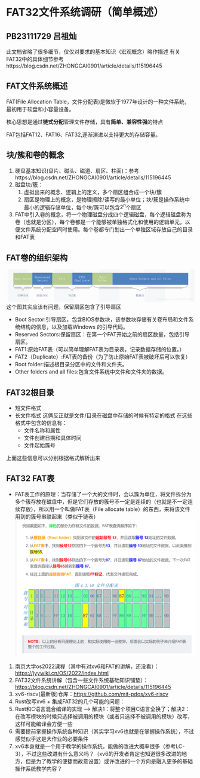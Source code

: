 # FAT32文件系统调研（简单概述）
## PB23111729 吕祖灿

此文档省略了很多细节，仅仅对要求的基本知识（宏观概念）略作描述
有关FAT32中的具体细节参考https://blog.csdn.net/ZHONGCAI0901/article/details/115196445

## FAT文件系统概述
FAT(File Allocation Table，文件分配表)是微软于1977年设计的一种文件系统，最初用于软盘和小容量设备。

核心思想是通过**链式分配**管理文件存储，具有**简单、兼容性强**的特点

FAT包括FAT12、FAT16、FAT32,逐渐演进以支持更大的存储容量。

## 块/簇和卷的概念
1. 硬盘基本知识(盘片、磁头、磁道、扇区、柱面)：参考https://blog.csdn.net/ZHONGCAI0901/article/details/115196445
2. 磁盘块/簇：
   1. 虚拟出来的概念、逻辑上的定义，多个扇区组合成一个块/簇
   2. 扇区是物理上的概念，是物理擦除/读写的最小单位；块/簇是操作系统中最小的逻辑存储单位，每个块/簇可以包含$2^n$个扇区
3. FAT中引入卷的概念，将一个物理磁盘分成四个逻辑磁盘，每个逻辑磁盘称为卷（也就是分区），每个卷都是一个能够被单独格式化和使用的逻辑单元，以便文件系统分配空间时使用。每个卷都专门划出一个单独区域存放自己的目录和FAT表

## FAT卷的组织架构
![alt text](image.png)
这个图其实应该有问题，保留扇区包含了引导扇区
+ Boot Sector:引导扇区，包含BIOS参数块，该参数块存储有关卷布局和文件系统结构的信息，以及加载Windows 的引导代码。
+ Reserved Sectors:保留扇区：在第一个FAT开始之前的扇区数量，包括引导扇区。
+ FAT1:原始FAT表（可以简单理解FAT表为目录表，记录数据存储的位置。）
+ FAT2（Duplicate）:FAT表的备份（为了防止原始FAT表被破坏后可以恢复）
+ Root folder:描述根目录分区中的文件和文件夹。
+ Other folders and all files:包含文件系统中文件和文件夹的数据。

## FAT32根目录
+ 短文件格式
+ 长文件格式
这俩反正就是文件/目录在磁盘中存储的时候有特定的格式
在这些格式中包含的信息有：
  + 文件名称和属性
  + 文件创建日期和具体时间
  + 文件起始簇号

上面这些信息可以分别根据格式解析出来

## FAT32 FAT表
+ FAT表工作的原理：当存储了一个大的文件时，会以簇为单位，将文件拆分为多个簇存放在磁盘中，但是它们存放的簇号不一定是连续的（也就是不一定连续存放），所以用一个叫做FAT表（File allocate table）的东西，来将该文件用到的簇号串联起来（类似于链表）
![alt text](image-1.png)

1. 南京大学os2022课程（其中有对xv6和FAT的讲解，还没看）：https://jyywiki.cn/OS/2022/index.html
2. FAT32文件系统讲解（包含一些文件系统基础知识铺垫）：https://blog.csdn.net/ZHONGCAI0901/article/details/115196445
3. xv6-riscv(最新版)仓库：https://github.com/mit-pdos/xv6-riscv
4. Rust改写xv6 + 集成FAT32的几个可能的问题：
  1. Rust和C语言混合编译的实现  ——> 解决1：将整个项目C语言全换了；解决2：在改写模块的时候只选择被调用的模块（或者只选择不被调用的模块）改写，这样可能编译会方便一些
  2. 需要提前掌握操作系统各种知识（其实学习xv6也就是在掌握操作系统），不过感觉似乎这是大作业的必要条件
  3. xv6本身就是一个用于教学的操作系统，能做的改进大概率很多（参考LC-3），不过这些改进有什么意义吗？（xv6的开发者肯定也知道很多改进的地方，但是为了教学的便捷而故意设置）或许改进的一个方向是融入更多的基础操作系统教学内容？